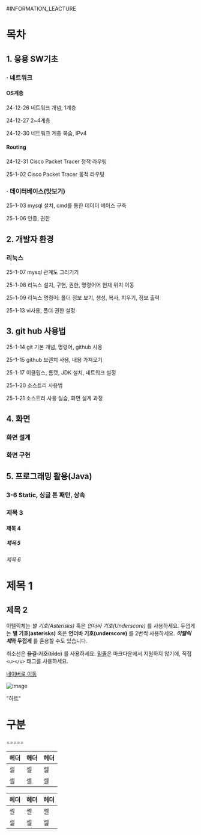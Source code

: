 #INFORMATION_LEACTURE


# 목차
## 1. 응용 SW기초
### · 네트워크
#### OS계층
24-12-26 네트워크 개념, 1계층   <p>
24-12-27 2~4계층<p>
24-12-30 네트워크 계층 복습, IPv4
#### Routing
24-12-31 Cisco Packet Tracer 정적 라우팅 <p>
25-1-02 Cisco Packet Tracer 동적 라우팅<p>
### · 데이터베이스(맛보기)
25-1-03 mysql 설치, cmd를 통한 데이터 베이스 구축<p>
25-1-06 인증, 권한

## 2. 개발자 환경
### 리눅스
25-1-07 mysql 관계도 그리기기<p>
25-1-08 리눅스 설치, 구현, 권한, 명령어어 현재 위치 이동<p>
25-1-09 리눅스 명령어: 폴더 정보 보기, 생성, 복사, 지우기,  정보 출력<p>
25-1-13 vi사용, 폴더 권한 설정<p>

## 3. git hub 사용법
25-1-14 git 기본 개념, 명령어, github 사용<p>
25-1-15 github 브랜치 사용, 내용 가져오기<p>
25-1-17 이클립스, 톰캣, JDK 설치, 네트워크 설정<p>
25-1-20 소스트리 사용법<p>
25-1-21 소스트리 사용 실습, 화면 설계 과정<p>

## 4. 화면
### 화면 설계
### 화면 구현

## 5. 프로그래밍 활용(Java)
### 3-6 Static, 싱글 톤 패턴, 상속


### 제목 3
#### 제목 4
##### 제목 5
###### 제목 6


제목 1
======

제목 2
------


이텔릭체는 *별 기호(Asterisks)* 혹은 _언더바 기호(Underscore)_ 를 사용하세요.
두껍게는 **별 기호(asterisks)** 혹은 __언더바 기호(underscore)__ 를 2번씩 사용하세요.
__*이텔릭체*와 두껍게__ 를 혼용할 수도 있습니다.

취소선은 ~~물결 기호(tilde)~~ 를 사용하세요.
<u>밑줄</u>은 마크다운에서 지원하지 않기에, 직접 `<u></u>` 태그를 사용하세요.



[네이버로 이동](https://www.naver.com/)


![image](https://github.com/user-attachments/assets/4d865990-4cae-46cf-b376-771f086dbe0b)

"하트"


# 구분
=====

| 헤더 | 헤더 | 헤더 |
|---|---|---|
| 셀 | 셀 | 셀 |
| 셀 | 셀 | 셀 |

헤더 | 헤더 | 헤더
---|---|---
셀 | 셀 | 셀
셀 | 셀 | 셀
